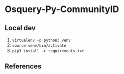 # Osquery-Py-CommunityID


## Local dev
1. `virtualenv -p python3 venv`
1. `source venv/bin/activate`
1. `pip3 install -r requirements.txt`


## References